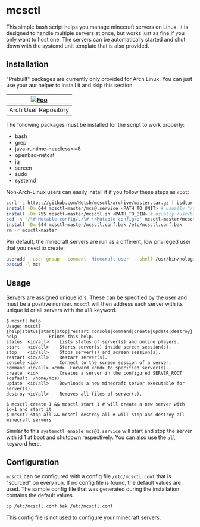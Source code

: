 # mcsctl

This simple bash script helps you manage minecraft servers on Linux. It is designed to handle multiple servers at once, but works just as fine if you only want to host one. The servers can be automatically started and shut down with the systemd unit template that is also provided.

## Installation

"Prebuilt" packages are currently only provided for Arch Linux. You can just use your aur helper to install it and skip this section.

|[![Foo](https://www.archlinux.org/logos/archlinux-icon-crystal-64.svg)](https://aur.archlinux.org/packages/?K=mcsctl)|
|:---:|
|Arch User Repository|

The following packages must be installed for the script to work properly:
* bash
* grep
* java-runtime-headless>=8
* openbsd-netcat
* jq
* screen
* sudo
* systemd

Non-Arch-Linux users can easily install it if you follow these steps as `root`:
```bash
curl -L https://github.com/Hetsh/mcsctl/archive/master.tar.gz | bsdtar -xpf -
install -Dm 644 mcsctl-master/mcs@.service <PATH_TO_UNIT> # usually "/usr/lib/systemd/system/mcs@.service"
install -Dm 755 mcsctl-master/mcsctl.sh <PATH_TO_BIN> # usually /usr/bin/mcsctl
sed -n '/\# Mutable config/,/\# \/Mutable config/p' mcsctl-master/mcsctl.sh | head -n -1 | tail -n +2 > mcsctl-master/mcsctl.conf.bak # strips config from script
install -Dm 644 mcsctl-master/mcsctl.conf.bak /etc/mcsctl.conf.bak
rm -r mcsctl-master
```

Per default, the minecraft servers are run as a different, low privileged user that you need to create:
```bash
useradd --user-group --comment 'Minecraft user' --shell /usr/bin/nologin --create-home mcs
passwd -l mcs
```

## Usage

Servers are assigned unique id's.
These can be specified by the user and must be a positive number.
`mcsctl` will then address each server with its unique id or all servers with the `all` keyword.
```
$ mcsctl help
Usage: mcsctl {help|status|start|stop|restart|console|command|create|update|destroy}
help			Prints this help.
status	<id/all>	Lists status of server(s) and online players.
start	<id/all>	Starts server(s) inside screen session(s).
stop	<id/all>	Stops server(s) and screen session(s).
restart	<id/all>	Restart server(s).
console	<id>		Connect to the screen session of a server.
command	<id/all> <cmd>	Forward <cmd> to specified server(s).
create	<id>		Creates a server in the configured SERVER_ROOT (default: /home/mcs).
update	<id/all>	Downloads a new minecraft server executable for server(s).
destroy	<id/all>	Removes all files of server(s).

$ mcsctl create 1 && mcsctl start 1 # will create a new server with id=1 and start it
$ mcsctl stop all && mcsctl destroy all # will stop and destroy all minecraft servers
```
Similar to this `systemctl enable mcs@1.service` will start and stop the server with id 1 at boot and shutdown respectively. You can also use the `all` keyword here.

## Configuration

`mcsctl` can be configured with a config file `/etc/mcsctl.conf` that is "sourced" on every run.
If no config file is found, the default values are used.
The sample config file that was generated during the installation contains the default values.
```bash
cp /etc/mcsctl.conf.bak /etc/mcsctl.conf
```
This config file is not used to configure your minecraft servers.
